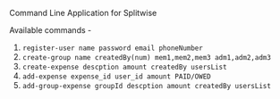 Command Line Application for Splitwise

Available commands -
1. `register-user name password email phoneNumber`
2. `create-group name createdBy(num) mem1,mem2,mem3 adm1,adm2,adm3`
3. `create-expense descption amount createdBy usersList`
4. `add-expense expense_id user_id amount PAID/OWED`
5. `add-group-expense groupId descption amount createdBy usersList`
